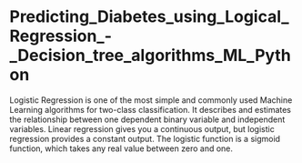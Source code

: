 # Predicting_Diabetes_using_Logical_Regression_-_Decision_tree_algorithms_ML_Python
Logistic Regression is one of the most simple and commonly used Machine Learning algorithms for two-class classification. It describes and estimates the relationship between one dependent binary variable and independent variables. Linear regression gives you a continuous output, but logistic regression provides a constant output. The logistic function is a sigmoid function, which takes any real value between zero and one.
